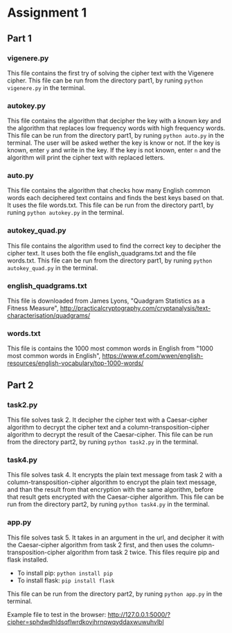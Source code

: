 # Assignment 1

## Part 1
### vigenere.py 
This file contains the first try of solving the cipher text with the Vigenere cipher. This file can be run from the directory part1, by runing `python vigenere.py` in the terminal.

### autokey.py 
This file contains the algorithm that decipher the key with a known key and the algorithm that replaces low frequency words with high frequency words. This file can be run from the directory part1, by runing `python auto.py` in the terminal. The user will be asked wether the key is know or not. If the key is known, enter `y` and write in the key. If the key is not known, enter `n` and the algorithm will print the cipher text with replaced letters.  

### auto.py 
This file contains the algorithm that checks how many English common words each deciphered text contains and finds the best keys based on that. It uses the file words.txt. This file can be run from the directory part1, by runing `python autokey.py` in the terminal.

### autokey_quad.py 
This file contains the algorithm used to find the correct key to decipher the cipher text. It uses both the file english_quadgrams.txt and the file words.txt. This file can be run from the directory part1, by runing `python autokey_quad.py` in the terminal.

### english_quadgrams.txt
This file is downloaded from James Lyons, "Quadgram Statistics as a Fitness Measure", http://practicalcryptography.com/cryptanalysis/text-characterisation/quadgrams/

### words.txt
This file is contains the 1000 most common words in English from "1000 most common words in English", https://www.ef.com/wwen/english-resources/english-vocabulary/top-1000-words/
  
## Part 2
### task2.py 
This file solves task 2. It decipher the cipher text with a Caesar-cipher algorithm to decrypt the cipher text and a column-transposition-cipher algorithm to decrypt the result of the Caesar-cipher. This file can be run from the directory part2, by runing `python task2.py` in the terminal.

### task4.py 
This file solves task 4. It encrypts the plain text message from task 2 with a column-transposition-cipher algorithm to encrypt the plain text message, and than the result from that encryption with the same algorithm, before that result gets encrypted with the Caesar-cipher algorithm. This file can be run from the directory part2, by runing `python task4.py` in the terminal.

### app.py
This file solves task 5. It takes in an argument in the url, and decipher it with the Caesar-cipher algorithm from task 2 first, and then uses the column-transposition-cipher algorithm from task 2 twice.
This files require pip and flask installed.
- To install pip: `python install pip`
- To install flask: `pip install flask`

This file can be run from the directory part2, by runing `python app.py` in the terminal.

Example file to test in the browser: http://127.0.0.1:5000/?cipher=sphdwdhldsqflwrdkovjhrnqwqyddaxwuwuhvlbl

